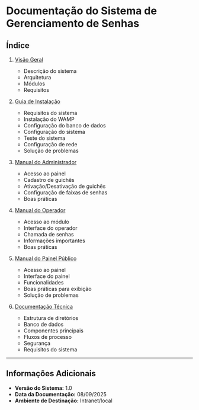 # Documentação do Sistema de Gerenciamento de Senhas

## Índice

1. [Visão Geral](visao_geral.md)
   - Descrição do sistema
   - Arquitetura
   - Módulos
   - Requisitos

2. [Guia de Instalação](guia_instalacao.md)
   - Requisitos do sistema
   - Instalação do WAMP
   - Configuração do banco de dados
   - Configuração do sistema
   - Teste do sistema
   - Configuração de rede
   - Solução de problemas

3. [Manual do Administrador](manual_administrador.md)
   - Acesso ao painel
   - Cadastro de guichês
   - Ativação/Desativação de guichês
   - Configuração de faixas de senhas
   - Boas práticas

4. [Manual do Operador](manual_operador.md)
   - Acesso ao módulo
   - Interface do operador
   - Chamada de senhas
   - Informações importantes
   - Boas práticas

5. [Manual do Painel Público](manual_painel.md)
   - Acesso ao painel
   - Interface do painel
   - Funcionalidades
   - Boas práticas para exibição
   - Solução de problemas

6. [Documentação Técnica](documentacao_tecnica.md)
   - Estrutura de diretórios
   - Banco de dados
   - Componentes principais
   - Fluxos de processo
   - Segurança
   - Requisitos do sistema

---

## Informações Adicionais

- **Versão do Sistema:** 1.0
- **Data da Documentação:** 08/09/2025
- **Ambiente de Destinação:** Intranet/local